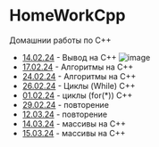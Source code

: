 # HomeWorkCpp
Домашнии работы по С++

 - [14.02.24](14.02.24) - Вывод на С++
![image](https://github.com/DanielEzzo/HomeWorkCpp/assets/159913834/8af6fccf-9f60-41d0-9ea0-7d7c711234ec)
 - [17.02.24](17.02.24) - Алгоритмы на C++
 - [24.02.24](24.02.24) - Алгоритмы на C++
 - [26.02.24](26.02.24) - Циклы (While) C++
 - [01.02.24](01.03.24) - циклы (for(*)) С++ 
 - [29.02.24](29.02.24) - повторение
 - [12.03.24](12.03.24) - повторение
 - [14.03.24](14.03.24) - массивы на C++
 - [15.03.24](15.03.24) - массивы на C++
